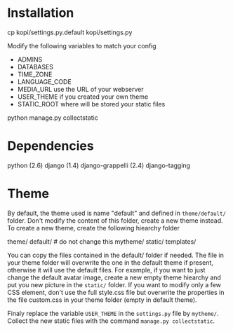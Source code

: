 # Installation

cp kopi/settings.py.default kopi/settings.py

Modify the following variables to match your config
  
  * ADMINS
  * DATABASES
  * TIME_ZONE
  * LANGUAGE_CODE
  * MEDIA_URL use the URL of your webserver
  * USER_THEME if you created your own theme
  * STATIC_ROOT where will be stored your static files

python manage.py collectstatic

# Dependencies

python (2.6)
django (1.4)
django-grappelli (2.4)
django-tagging

# Theme

By default, the theme used is name "default" and defined in `theme/default/` folder.
Don't modify the content of this folder, create a new theme instead.
To create a new theme, create the following hiearchy folder

theme/
    default/ # do not change this
    mytheme/
        static/
        templates/

You can copy the files contained in the default/ folder if needed.
The file in your theme folder will overwrite the one in the default theme if present, otherwise it will use the default files.
For example, if you want to just change the default avatar image, create a new empty theme hiearchy and put you new picture in the `static/` folder.
If you want to modify only a few CSS element, don't use the full style.css file but overwrite the properties in the file custom.css in your theme folder (empty in default theme).

Finaly replace the variable `USER_THEME` in the `settings.py` file by `mytheme/`.
Collect the new static files with the command `manage.py collectstatic`.